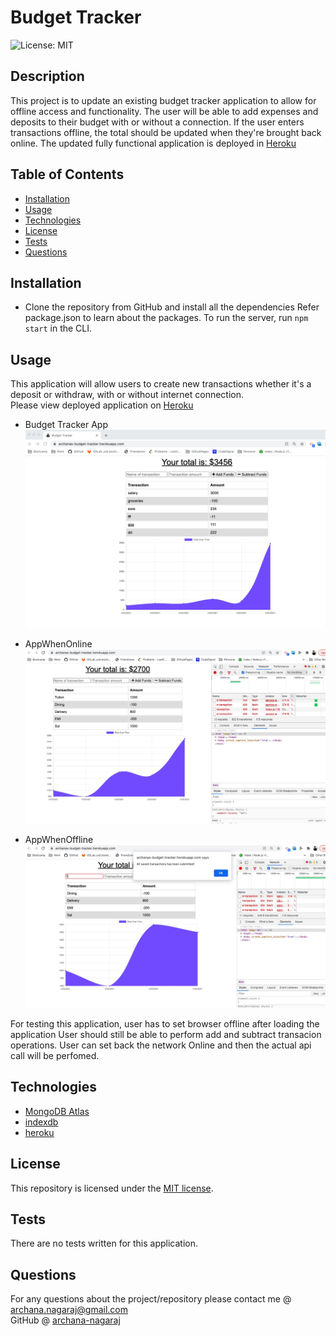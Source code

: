 
# Budget Tracker 
![License: MIT](https://img.shields.io/badge/License-MIT-yellow.svg)

## Description 
This project is to update an existing budget tracker application to allow for offline access and functionality. The user will be able to add expenses and deposits to their budget with or without a connection. If the user enters transactions offline, the total should be updated when they're brought back online. The updated fully functional application is deployed in [Heroku](https://archanas-budget-tracker.herokuapp.com/) 

## Table of Contents
* [Installation](#installation)
* [Usage](#usage)
* [Technologies](#technologies)
* [License](#license)
* [Tests](#tests)
* [Questions](#questions)

## Installation 
 - Clone the repository from GitHub and install all the dependencies Refer package.json to learn about the packages. To run the server, run `npm start` in the CLI. 

## Usage 
This application will allow users to create new transactions whether it's a deposit or withdraw, with or without internet connection.<br>
Please view deployed application on [Heroku](https://archanas-budget-tracker.herokuapp.com/)<br>
* Budget Tracker App
![App](./public/assets/screenshot.png)

* AppWhenOnline
![AppWhenOnline](./public/assets/onlineTransaction.jpg)

* AppWhenOffline
![AppWhenOffline](./public/assets/offlineTransactions.jpg)

For testing this application, user has to set browser offline after loading the application
User should still be able to perform add and subtract transacion operations. 
User can set back the network Online and then the actual api call will be perfomed.


## Technologies 
* [MongoDB Atlas](https://www.mongodb.com/cloud/atlas)
* [indexdb](https://developer.mozilla.org/en-US/docs/Web/API/IndexedDB_API)
* [heroku](https://www.heroku.com/)

## License 
This repository is licensed under the [MIT license](./LICENSE).

## Tests
There are no tests written for this application. 

## Questions
For any questions about the project/repository please contact me @ [archana.nagaraj@gmail.com](mailto:archana.nagaraj@gmail.com) </br>
GitHub @ [archana-nagaraj](https://github.com/archana-nagaraj) 